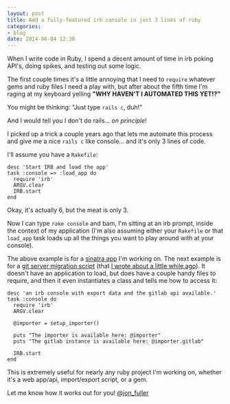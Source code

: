 ```yaml
---
layout: post
title: Add a fully-featured irb console in just 3 lines of ruby
categories:
- blog
date: 2014-06-04 12:30
---
```


When I write code in Ruby, I spend a decent amount of time in irb poking API's, doing spikes, and testing out some logic.

The first couple times it's a little annoying that I need to `require` whatever gems and ruby files I need a play with, but after about the fifth time I'm raging at my keyboard yelling __"WHY HAVEN'T I AUTOMATED THIS YET!?"__

You might be thinking: "Just type `rails c`, duh!"

And I would tell you I don't do rails... _on principle_!

I picked up a trick a couple years ago that lets me automate this process and give me a nice `rails c` like console... and it's only 3 lines of code.

I'll assume you have a `Rakefile`:

    desc 'Start IRB and load the app'
    task :console => :load_app do
      require 'irb'
      ARGV.clear
      IRB.start
    end

Okay, it's actually 6, but the meat is only 3.

Now I can type `rake console` and bam, I'm sitting at an irb prompt, inside the context of my application (I'm also assuming either your `Rakefile` or that `load_app` task loads up all the things you want to play around with at your console).

The above example is for a [sinatra app](https://h2w.cc) I'm working on.  The next example is for a [git server migration script](https://github.com/sep/gitlab-import) (that [I wrote about a little while ago](http://jonfuller.co/blog/2014/04/08/git-migration.html)).  It doesn't have an application to load, but does have a couple handy files to require, and then it even instantiates a class and tells me how to access it:

    desc 'an irb console with export data and the gitlab api available.'
    task :console do
      require 'irb'
      ARGV.clear

      @importer = setup_importer()

      puts "The importer is available here: @importer"
      puts "The gitlab instance is available here: @importer.gitlab"

      IRB.start
    end

This is extremely useful for nearly any ruby project I'm working on, whether it's a web app/api, import/export script, or a gem.

Let me know how it works out for you! [@jon_fuller](http://twitter.com/@jon_fuller)

